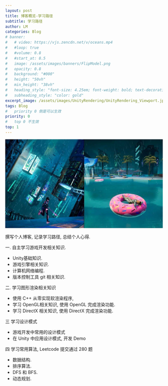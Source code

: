 ```yaml
---
layout: post
title: 博客概览-学习路径
subtitle: 学习路径
author: LM
categories: Blog
# banner:
#   # video: https://vjs.zencdn.net/v/oceans.mp4
#   #loop: true
#   #volume: 0.8
#   #start_at: 8.5
#   image: /assets/images/banners/FlipModel.png
#   opacity: 0.8
#   background: "#000"
#   height: "50vh"
#   min_height: "38vh"
#   heading_style: "font-size: 4.25em; font-weight: bold; text-decoration: underline"
#   subheading_style: "color: gold"
excerpt_image: /assets/images/UnityRendering/UnityRendering_Viewport.jpeg
tags: Blog
#   priority 0 倒是可以生效
priority: 0
#   top 0 不生效
top: 1
---
```


![banner](/assets/images/UnityRendering/UnityRendering_Viewport.jpeg)  

撰写个人博客, 记录学习路径, 总结个人心得.  

一. 自主学习游戏开发相关知识.
+ Unity基础知识.
+ 游戏引擎相关知识.
+  计算机网络编程.
+  版本控制工具 git 相关知识.

二. 学习图形渲染相关知识 
+ 使用 C++ 从零实现软渲染程序, 
+ 学习 OpenGL相关知识, 使用 OpenGL 完成渲染功能.
+ 学习 DirectX 相关知识, 使用 DirectX 完成渲染功能.
  
三 学习设计模式
+ 游戏开发中常用的设计模式
+  在 Unity 中应用设计模式, 开发 Demo  


四 学习常用算法, Leetcode 提交通过 280 题
+ 数据结构.
+ 排序算法.
+ DFS 和 BFS.
+ 动态规划.